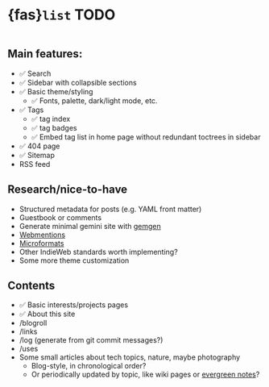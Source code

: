 # {fas}`list` TODO
```{tags} status:hidden
```

## Main features:
* ✅ Search
* ✅ Sidebar with collapsible sections
* ✅ Basic theme/styling
    * ✅ Fonts, palette, dark/light mode, etc.
* ✅ Tags
    * ✅ tag index
    * ✅ tag badges
    * ✅ Embed tag list in home page without redundant toctrees in sidebar
* ✅ 404 page
* ✅ Sitemap
* RSS feed


## Research/nice-to-have
* Structured metadata for posts (e.g. YAML front matter)
* Guestbook or comments
* Generate minimal gemini site with [gemgen](https://sr.ht/~kota/gemgen)
* [Webmentions](https://indieweb.org/Webmention)
* [Microformats](https://indieweb.org/microformats2)
* Other IndieWeb standards worth implementing?
* Some more theme customization

## Contents
* ✅ Basic interests/projects pages
* ✅ About this site
* /blogroll
* /links
* /log (generate from git commit messages?)
* /uses
* Some small articles about tech topics, nature, maybe photography
    * Blog-style, in chronological order?
    * Or periodically updated by topic, like wiki pages or [evergreen notes](https://notes.andymatuschak.org)?
